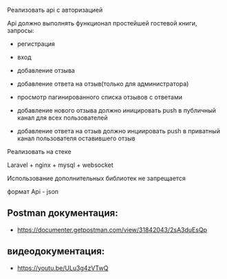 Реализовать api c авторизацией

Api должно выполнять функционал простейшей гостевой книги, запросы:

- регистрация

- вход

- добавление отзыва

- добавление ответа на отзыв(только для администратора)

- просмотр пагинированного списка отзывов с ответами

- добавление нового отзыва должно иницировать push в публичный канал для всех пользователей

- добавление ответа на отзыв должно инциировать push в приватный канал пользователя оставившего отзыв

Реализовать на стеке 

Laravel + nginx + mysql + websocket

Использование дополнительных библиотек не запрещается

формат Api - json

Postman документация:
---------------------------

- https://documenter.getpostman.com/view/31842043/2sA3duEsQp

видеодокументация:
---------------------------

- https://youtu.be/ULu3g4zVTwQ
